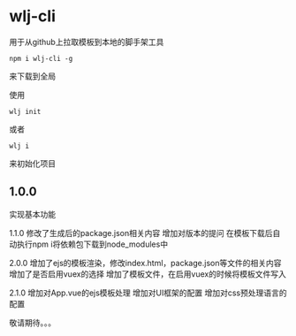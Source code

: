 <!--
 * @Author: 
 * @Date: 2020-07-21 19:41:42
 * @LastEditors: wanglijuan01
 * @LastEditTime: 2020-07-22 08:00:44
 * @Description: 
--> 
# wlj-cli
用于从github上拉取模板到本地的脚手架工具  
```
npm i wlj-cli -g
```
来下载到全局

使用
```
wlj init
```
或者
```
wlj i
```
来初始化项目

## 1.0.0
实现基本功能

1.1.0
修改了生成后的package.json相关内容
增加对版本的提问
在模板下载后自动执行npm i将依赖包下载到node_modules中

2.0.0
增加了ejs的模板渲染，修改index.html，package.json等文件的相关内容
增加了是否启用vuex的选择
增加了模板文件，在启用vuex的时候将模板文件写入

2.1.0
增加对App.vue的ejs模板处理
增加对UI框架的配置
增加对css预处理语言的配置

敬请期待。。。